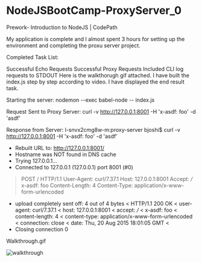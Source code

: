 # NodeJSBootCamp-ProxyServer_0
Prework- Introduction to NodeJS | CodePath 

My application is complete and I almost spent 3 hours for setting up the environment and completing the proxu server project.

Completed Task List:

Successful Echo Requests
Successful Proxy Requests
Included CLI
log requests to STDOUT
Here is the walkthorugh gif attached. I have built the index.js step by step according to video. I have displayed the end result task.

Starting the server:
 nodemon --exec babel-node -- index.js

Request Sent to Proxy Server:
curl -v http://127.0.0.1:8001 -H 'x-asdf: foo' -d 'asdf'

Response from Server:
l-snvx2cmg8w-m:proxy-server bjoshi$ curl -v http://127.0.0.1:8001 -H 'x-asdf: foo' -d 'asdf'
* Rebuilt URL to: http://127.0.0.1:8001/
* Hostname was NOT found in DNS cache
*   Trying 127.0.0.1...
* Connected to 127.0.0.1 (127.0.0.1) port 8001 (#0)
> POST / HTTP/1.1
> User-Agent: curl/7.37.1
> Host: 127.0.0.1:8001
> Accept: */*
> x-asdf: foo
> Content-Length: 4
> Content-Type: application/x-www-form-urlencoded
> 
* upload completely sent off: 4 out of 4 bytes
< HTTP/1.1 200 OK
< user-agent: curl/7.37.1
< host: 127.0.0.1:8001
< accept: */*
< x-asdf: foo
< content-length: 4
< content-type: application/x-www-form-urlencoded
< connection: close
< date: Thu, 20 Aug 2015 18:01:05 GMT
< 
* Closing connection 0

Walkthrough.gif

![walkthrough](https://cloud.githubusercontent.com/assets/5514807/9391072/b71136ea-4729-11e5-8396-2671f494a083.gif)
